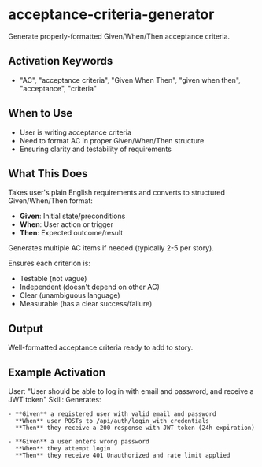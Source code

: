 # acceptance-criteria-generator

Generate properly-formatted Given/When/Then acceptance criteria.

## Activation Keywords
- "AC", "acceptance criteria", "Given When Then", "given when then", "acceptance", "criteria"

## When to Use
- User is writing acceptance criteria
- Need to format AC in proper Given/When/Then structure
- Ensuring clarity and testability of requirements

## What This Does
Takes user's plain English requirements and converts to structured Given/When/Then format:
- **Given**: Initial state/preconditions
- **When**: User action or trigger
- **Then**: Expected outcome/result

Generates multiple AC items if needed (typically 2-5 per story).

Ensures each criterion is:
- Testable (not vague)
- Independent (doesn't depend on other AC)
- Clear (unambiguous language)
- Measurable (has a clear success/failure)

## Output
Well-formatted acceptance criteria ready to add to story.

## Example Activation
User: "User should be able to log in with email and password, and receive a JWT token"
Skill: Generates:
```
- **Given** a registered user with valid email and password
  **When** user POSTs to /api/auth/login with credentials
  **Then** they receive a 200 response with JWT token (24h expiration)

- **Given** a user enters wrong password
  **When** they attempt login
  **Then** they receive 401 Unauthorized and rate limit applied
```
